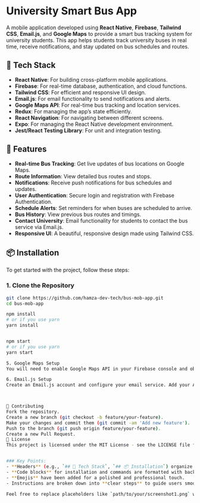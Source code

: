 # University Smart Bus App

A mobile application developed using **React Native**, **Firebase**, **Tailwind CSS**, **Email.js**, and **Google Maps** to provide a smart bus tracking system for university students. This app helps students track university buses in real time, receive notifications, and stay updated on bus schedules and routes.

## 🚀 Tech Stack

- **React Native**: For building cross-platform mobile applications.
- **Firebase**: For real-time database, authentication, and cloud functions.
- **Tailwind CSS**: For efficient and responsive UI design.
- **Email.js**: For email functionality to send notifications and alerts.
- **Google Maps API**: For real-time bus tracking and location services.
- **Redux**: For managing the app’s state efficiently.
- **React Navigation**: For navigating between different screens.
- **Expo**: For managing the React Native development environment.
- **Jest/React Testing Library**: For unit and integration testing.

## 🎯 Features

- **Real-time Bus Tracking**: Get live updates of bus locations on Google Maps.
- **Route Information**: View detailed bus routes and stops.
- **Notifications**: Receive push notifications for bus schedules and updates.
- **User Authentication**: Secure login and registration with Firebase Authentication.
- **Schedule Alerts**: Set reminders for when buses are scheduled to arrive.
- **Bus History**: View previous bus routes and timings.
- **Contact University**: Email functionality for students to contact the bus service via Email.js.
- **Responsive UI**: A beautiful, responsive design made using Tailwind CSS.

## 📦 Installation

To get started with the project, follow these steps:

### 1. Clone the Repository

```bash
git clone https://github.com/hamza-dev-tech/bus-mob-app.git
cd bus-mob-app

npm install
# or if you use yarn
yarn install


npm start
# or if you use yarn
yarn start

5. Google Maps Setup
You will need to enable Google Maps API in your Firebase console and obtain an API key. Add this key to your project in the appropriate configuration file.

6. Email.js Setup
Create an Email.js account and configure your email service. Add your API keys in the emailConfig.js file.



🤝 Contributing
Fork the repository.
Create a new branch (git checkout -b feature/your-feature).
Make your changes and commit them (git commit -am 'Add new feature').
Push to the branch (git push origin feature/your-feature).
Create a new Pull Request.
📝 License
This project is licensed under the MIT License - see the LICENSE file for details.


### Key Points:
- **Headers** (e.g., `## 🚀 Tech Stack`, `## 📦 Installation`) organize sections clearly.
- **Code blocks** for installation and commands are formatted with backticks.
- **Emojis** have been added for a polished and professional touch.
- Instructions are broken down into **clear steps** to guide users smoothly.

Feel free to replace placeholders like `path/to/your/screenshot1.png` with actual image links once you've uploaded them, and customize it as necessary!
